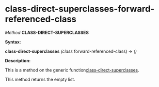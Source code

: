 class-direct-superclasses-forward-referenced-class
==================================================

*Method* **CLASS-DIRECT-SUPERCLASSES**

**Syntax:**

**class-direct-superclasses** *(class* forward-referenced-class) => *()*

**Description:**

This is a method on the generic function[class-direct-superclasses](class-direct-superclasses.md).

This method returns the empty list.
